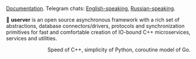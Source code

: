 [Documentation](https://userver-framework.github.io/userver/). Telegram chats: [English-speaking](https://t.me/userver_en), [Russian-speaking](https://t.me/userver_ru).

🐙 **userver** is an open source asynchronous framework with a rich set of abstractions,
database connectors/drivers, protocols and synchronization primitives for fast and
comfortable creation of IO-bound C++ microservices, services and utilities.

<p align="right">Speed of C++, simplicity of Python, coroutine model of Go.</p>

